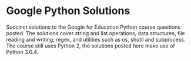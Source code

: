 # Google Python Solutions
Succinct solutions to the Google for Education Python course questions posted.
The solutions cover string and list operations, data structures, file reading and writing, regex, and utilities such as os, shutil and subprocess.
The course still uses Python 2, the solutions posted here make use of Python 3.6.4.
